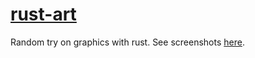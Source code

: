 # [rust-art](https://adi-df.github.io/rust-art/)
Random try on graphics with rust.
See screenshots [here](https://adi-df.github.io/rust-art/).
